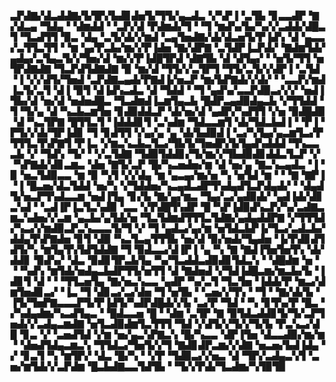 ▃▛▟▇▞▟▃▟▟▇▞▙▜▛▞▙▟▊▟▅▜▞▜▜▞▄▃▟▃▝▞▚▛▐▝▃▜▙▝▊▃▃▟▛▝▇▞▟▃▄▝▜▟▄▝▝▟▆▟▟▝▝▃▛▞▟▝▛▟▆▟▞▜▝▝▜▝▆▟▚▞▙▞▚▞▞▃▟▟▞▟█▃▜▝▜▃▟▜▜▝▉▃▝▟▄▝▃▜▞▟▞▞▆▟▝▃▄▜▅▟▇▞▟▞▟▃▅▜▞▛▐▟▚▝▟▝▄▃▃▞▃▜▜▃▜▜▝▝▆▝▄▞▛▃▙▞▆▞▞▛▐▟▅▝▇▞▟▛▇▝▃▜▟▛▐▃▛▟▞▝▇▟▆▜▟▞▄▟▄▞▃▜▄▃▜▞▞▜▅▞▟▝▆▞▞▛▐▟█▜▛▟▝▟▇▜▙▝▟▝▟▜▄▞▝▝▅▜▞▜▜▝▅▜▛▟▇▟▇▝▜▃▛▟▜▟▇▟▇▝▉▝▆▞▟▝▜▜▞▞▃▜▛▜▝▜▜▞▃▜▞▞▟▛▐▝▃▜▟▝▐▝▞▞▟▜▞▜▅▟▝▃▛▟▇▃▄▟▞▛▇▟▐▞▅▃▛▝▆▞▙▛▇▟▞▞▟▞▝▝▃▃▛▞▆▟▐▃▜▞▃▜▝▟▐▝▉▜▝▟▐▟▚▃▟▃▝▟▝▜▟▟▝▝▜▝▄▟▚▞▃▃▛▟▉▃▞▞▞▝▅▟▐▜▙▞▟▝▅▞▟▝▅▟▅▟█▃▝▜▃▟▆▟▐▃▆▜▄▃▙▝█▟▛▃▄▟▉▟▄▃▙▝▞▜▜▟▟▝▜▝▜▞▄▝▟▝▚▃▙▃▆▜▅▝▊▟▉▟▟▃▛▝▟▞▅▞▟▝▄▟▛▞▚▟▜▜▝▞▅▝▉▟█▟▉▝▟▝▚▃▜▛▇▝█▜▜▃▜▝▐▟▟▟▊▜▝▃▚▟▆▝▜▟▃▃▆▜▝▟▞▜▟▃▙▟▐▝▝▛▐▝▛▜▞▞▟▞▜▛▐▟▊▝▜▝▊▟▜▜▝▞▄▞▄▝▄▝▟▞▙▟▉▟▐▝▃▞▚▜▄▞▄▃▆▜▃▞▛▜▜▜▃▜▚▛▇▜▝▛▐▃▝▞▆▃▚▃▙▃▜▃▞▜▙▜▞▜▅▟▛▞▙▜▄▟▚▟▟▟▝▜▚▃▃▃▙▝▞▝▜▟▚▝▜▞▝▝▞▃▜▟▇▝▜▟▉▜▟▟▊▞▜▞▆▞▞▜▙▟▉▟▊▟▟▃▜▃▛▝▞▝▚▛▇▟▞▟▊▃▆▃▝▟▅▝▇▜▞▃▛▝█▞▚▃▅▟▅▞▆▝▟▝▅▞▄▝▇▃▚▃▄▟▃▝▐▝▉▝▅▃▜▟▉▃▃▝▆▝▉▝▚▜▝▞▞▟▄▝▆▝▄▃▄▞▆▞▅▝▚▝▅▜▟▝▆▝▝▝▇▝▇▛▐▝▐▝█▃▅▞▟▃▜▟▟▝▅▞▚▝▞▜▟▟▅▞▚▃▄▟▃▟▛▜▚▟▄▟▜▃▛▟▄▟▞▝▝▟▄▟▜▞▅▃▛▜▚▟▃▃▆▝▅▟▐▜▄▝▊▞▙▝▇▞▄▞▆▃▝▜▄▞▃▞▄▟▉▟▞▝▄▟▐▟▞▟▊▃▚▟▝▝▃▟▐▛▐▃▜▃▚▟▉▝▃▃▝▞▛▟█▜▚▟▛▝█▝▚▛▐▟▉▟▚▃▛▞▚▞▃▟▇▃▆▃▚▟▅▞▞▃▆▝▄▃▙▞▄▜▟▞▅▝▜▃▜▟▆▟▜▜▜▃▜▟▇▞▄▟▄▟▟▛▇▝▞▜▜▜▟▞▚▃▞▞▆▟▉▃▛▃▚▃▃▃▜▞▜▝▞▝▜▝▄▟▃▞▄▞▆▝▅▜▟▃▙▛▐▞▜▃▞▃▟▃▙▞▟▟▄▜▚▛▇▟▅▝▊▜▝▟▉▝▚▃▜▃▄▜▜▜▙▝▅▞▟▝▉▞▅▟▞▜▄▟▅▝▐▞▛▟▊▟▜▟▜▞▚▝▆▜▄▜▚▜▟▜▟▟▇▝▜▝▉▟▃▃▞▟▐▛▐▝▄▝▚▝▇▝▇▟▐▜▅▜▅▜▚▝▟▞▟▟▊▝▉▟▚▞▝▟▃▝▉▟▊▜▛▃▙▜▄▝▚▞▜▃▟▟▃▟▉▟▊▜▟▃▚▝▝▟█▟▆▝▅▝▝▝▚▟▚▝▆▜▟▞▅▟▄▃▙▟▛▜▜▞▅▜▜▝▟▝▇▟▅▟▝▞▜▟▐▟█▃▆▞▆▃▙▞▙▝▐▟▊▜▝▟▝▝▝▜▜▃▅▜▄▝▇▞▅▃▚▃▃▝▄▟▛▝▚▞▃▜▝▜▃▜▅▝▐▟▟▞▛▝▆▃▞▟▆▜▅▟▊▃▞▝▐▃▝▜▝▟▊▃▞▃▞▟▅▝▜▝▅▜▙▝▝▃▅▞▞▜▚▝▝▜▝▝▇▞▟▞▙▝▐▜▞▜▅▛▇▃▃▃▛▜▞▛▐▟▜▞▚▟▛▟█▟▞▞▙▝▃▞▛▝▜▟▝▝▚▝▊▜▚▞▛▝█▃▝▞▚▟▄▟▆▞▚▃▟▜▄▃▝▝█▟▃▃▅▝█▝▝▟▆▝▃▜▛▝▇▝▉▜▟▃▟▟▊▜▞▜▞▃▛▜▅▟▞▞▃▟▄▃▆▟▇▝▅▜▃▟▉▟▆▜▃▜▜▜▝▜▟▝▞▟▜▞▞▜▞▞▜▞▙▝▛▃▚▃▞▟█▝▊▃▝▞▝▃▅▟▜▟▝▞▆▝▅▞▄▃▚▛▇▃▚▝█▞▚▃▃▝▟▛▐▜▅▝▟▃▃▟▉▞▆▞▆▝▝▟▅▟▜▟▄▃▆▃▚▝▜▜▟▃▞▜▅▜▞▞▜▝▇▟▊▟▛▃▆▞▞▟▇▝▅▃▅▞▙▟▐▟▄▝▞▝▊▃▜▝▚▝▆▜▛▞▝▟▃▝█▞▚▝▝▞▛▝▜▟▉▃▞▞▅▃▝▟▝▜▛▞▃▟▄▃▚▜▝▃▅▞▆▜▟▞▞▃▛▟▆▝█▃▙▟▇▃▃▜▟▜▙▝▝▜▞▞▛▟▞▜▃▟▆▞▚▜▉▜▉
